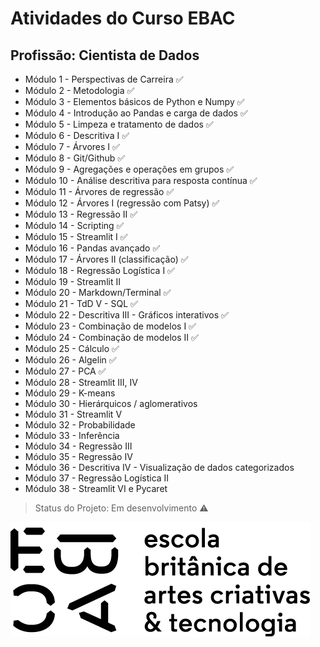 # **Atividades do Curso EBAC**

## **Profissão: Cientista de Dados**

- Módulo 1 - Perspectivas de Carreira ✅
- Módulo 2 - Metodologia ✅
- Módulo 3 - Elementos básicos de Python e Numpy ✅
- Módulo 4 - Introdução ao Pandas e carga de dados ✅
- Módulo 5 - Limpeza e tratamento de dados ✅
- Módulo 6 - Descritiva I ✅
- Módulo 7 - Árvores I ✅
- Módulo 8 - Git/Github ✅
- Módulo 9 - Agregações e operações em grupos ✅
- Módulo 10 - Análise descritiva para resposta contínua ✅
- Módulo 11 - Árvores de regressão ✅
- Módulo 12 - Árvores I (regressão com Patsy) ✅
- Módulo 13 - Regressão II ✅
- Módulo 14 - Scripting ✅
- Módulo 15 - Streamlit I ✅
- Módulo 16 - Pandas avançado ✅
- Módulo 17 - Árvores II (classificação) ✅
- Módulo 18 - Regressão Logística I ✅
- Módulo 19 - Streamlit II
- Módulo 20 - Markdown/Terminal ✅
- Módulo 21 - TdD V - SQL ✅
- Módulo 22 - Descritiva III - Gráficos interativos ✅
- Módulo 23 - Combinação de modelos I ✅
- Módulo 24 - Combinação de modelos II ✅
- Módulo 25 - Cálculo ✅
- Módulo 26 - Algelin ✅
- Módulo 27 - PCA ✅
- Módulo 28 - Streamlit III, IV
- Módulo 29 - K-means
- Módulo 30 - Hierárquicos / aglomerativos
- Módulo 31 - Streamlit V
- Módulo 32 - Probabilidade
- Módulo 33 - Inferência
- Módulo 34 - Regressão III
- Módulo 35 - Regressão IV
- Módulo 36 - Descritiva IV - Visualização de dados categorizados
- Módulo 37 - Regressão Logística II
- Módulo 38 - Streamlit VI e Pycaret

> Status do Projeto: Em desenvolvimento :warning:

![EBACLogo](https://github.com/raffaelhfarias/EBAC_Profissao_Cientista_de_Dados/blob/main/ebac_logo.png)
